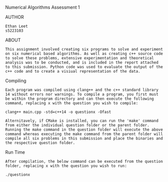 Numerical Algorithms Assessment 1

AUTHOR

    Ethan Leet
    s5223103


ABOUT

    This assignment involved creating six programs to solve and experiment on six numerical based algorithms. As well as creating c++ source code to solve these problems, extensive experimentation and theoretical analysis was to be conducted, and is included in the report attached to this submission. Python code was used to evaluate the output of the c++ code and to create a visiual representation of the data.

Compiling

    Each program was compiled using clang++ and the c++ standard library 14 without errors nor warnings. To compile a program, you first must be within the program directory and can then execute the following command, replacing x with the question you wish to compile:

    clang++ main.cpp -std=c++14 -o questionx -Ofast

    Alternitavely, if CMake is installed, you can run the 'make' command from either the individual question folder or the parent folder. Running the make command in the question folder will execute the above command whereas executing the make command from the parent folder will compile all six problems in this submission and place the binaries and the respective question folder.

Run Time

    After compilation, the below command can be executed from the question folder, replacing x with the question you wish to run:

    ./questionx